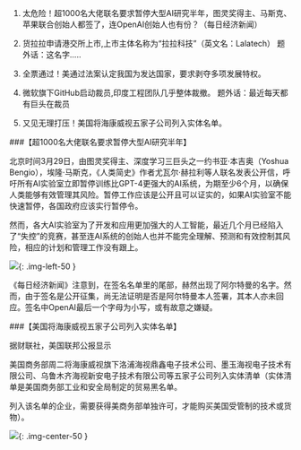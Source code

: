 
1. 太危险！超1000名大佬联名要求<green>暂停大型AI研究半年</green>，图灵奖得主、马斯克、苹果联合创始人都签了，连OpenAI创始人也有份？（每日经济新闻）

2. 货拉拉申请港交所上市,上市主体名称为“<green>拉拉科技</green>”（英文名：Lalatech）
<re>题外话：<green>这名字.....</green></re>

3. 全票通过！美通过法案认定我国为发达国家，要求剥夺多项发展特权。

4. 微软旗下<green>GitHub启动裁员</green>,印度工程团队几乎整体裁撤。
<re>题外话：最近每天都有巨头在裁员</re>

5. 又见<green>无理打压</green>！美国将海康威视五家子公司列入实体名单。

<!--page-->
###【超1000名大佬联名要求暂停大型AI研究半年】


北京时间3月29日，由图灵奖得主、深度学习三巨头之一约书亚·本吉奥（Yoshua Bengio），埃隆·马斯克，《人类简史》作者尤瓦尔·赫拉利等人联名发表公开信，呼吁所有AI实验室立即暂停训练比GPT-4更强大的AI系统，为期至少6个月，以确保人类能够有效管理其风险。暂停工作应该是公开且可以证实的，如果AI实验室不能快速暂停，各国政府应该实行暂停令。

然而，各大AI实验室为了开发和应用更加强大的人工智能，最近几个月已经陷入了“失控”的竞赛，甚至连AI系统的创始人也并不能完全理解、预测和有效控制其风险，相应的计划和管理工作没有跟上。

![](https://t7.baidu.com/it/u=1362366007,2277133945&fm=193&f=GIF){: .img-left-50 }

《每日经济新闻》注意到，在签名名单里的尾部，赫然出现了阿尔特曼的名字。然而，由于签名是公开征集，尚无法证明是否是阿尔特曼本人签署，其本人亦未回应。签名中OpenAI最后一个字母为小写，或有故意之嫌疑。

<!--page -->

###【美国将海康威视五家子公司列入实体名单】 

据财联社，美国联邦公报显示

美国商务部周二将海康威视旗下洛浦海视鼎鑫电子技术公司、墨玉海视电子技术有限公司、乌鲁木齐海视新安电子技术有限公司等五家子公司列入实体清单（实体清单是美国商务部工业和安全局制定的贸易黑名单。

列入该名单的企业，需要获得美商务部单独许可，才能购买美国受管制的技术或货物）。

![](https://t7.baidu.com/it/u=1362366007,2277133945&fm=193&f=GIF){: .img-center-50 }
